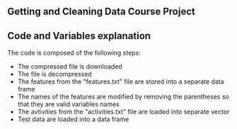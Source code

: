 ## Getting and Cleaning Data Course Project
## Code and Variables explanation

The code is composed of the following steps:

* The compressed file is downloaded
* The file is decompressed
* The features from the "features.txt" file are stored into a separate data frame
* The names of the features are modified by removing the parentheses so that they are valid variables names
* The avtivities from the "activities.txt" file are loaded into separate vector
* Test data are loaded into a data frame 